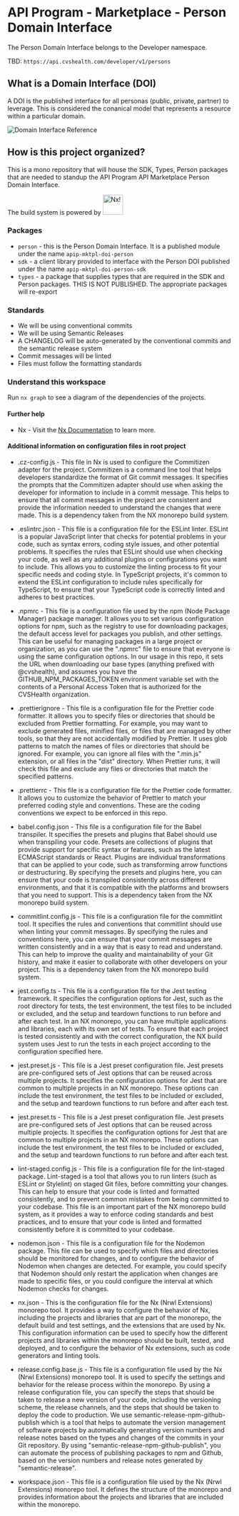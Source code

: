 # API Program - Marketplace - Person Domain Interface

The Person Domain Interface belongs to the Developer namespace.

TBD: `https://api.cvshealth.com/developer/v1/persons`

## What is a Domain Interface (DOI)

A DOI is the published interface for all personas (public, private, partner) to
leverage. This is considered the conanical model that represents a resource 
within a particular domain.

![Domain Interface Reference](docs/assets/domain-interface.png)


## How is this project organized?

This is a mono repository that will house the SDK, Types, Person packages that
are needed to standup the API Program API Marketplace Person Domain Interface.

The build system is powered by <img alt="Nx!" src="https://raw.githubusercontent.com/nrwl/nx/master/images/nx-logo.png" width="45px" />

### Packages

* `person` - this is the Person Domain Interface. It is a published module under
the name `apip-mktpl-doi-person`
* `sdk` - a client library provided to interface with the Person DOI published
under the name `apip-mktpl-doi-person-sdk`
* `types` - a package that supplies types that are required in the SDK and
Person packages. THIS IS NOT PUBLISHED. The appropriate packages will re-export


### Standards

* We will be using conventional commits
* We will be using Semantic Releases
* A CHANGELOG will be auto-generated by the conventional commits and the
semantic release system
* Commit messages will be linted
* Files must follow the formatting standards


### Understand this workspace

Run `nx graph` to see a diagram of the dependencies of the projects.


#### Further help

* Nx - Visit the [Nx Documentation](https://nx.dev) to learn more.

#### Additional information on configuration files in root project

- .cz-config.js - This file in Nx is used to configure the Commitizen adapter for the project. Commitizen is a command line tool that helps developers standardize the format of Git commit messages. It specifies the prompts that the Commitizen adapter should use when asking the developer for information to include in a commit message. This helps to ensure that all commit messages in the project are consistent and provide the information needed to understand the changes that were made. This is a dependency taken from the NX monorepo build system.

- .eslintrc.json - This file is a configuration file for the ESLint linter. ESLint is a popular JavaScript linter that checks for potential problems in your code, such as syntax errors, coding style issues, and other potential problems. It specifies the rules that ESLint should use when checking your code, as well as any additional plugins or configurations you want to include. This allows you to customize the linting process to fit your specific needs and coding style. In TypeScript projects, it's common to extend the ESLint configuration to include rules specifically for TypeScript, to ensure that your TypeScript code is correctly linted and adheres to best practices.

- .npmrc - This file is a configuration file used by the npm (Node Package Manager) package manager. It allows you to set various configuration options for npm, such as the registry to use for downloading packages, the default access level for packages you publish, and other settings. This can be useful for managing packages in a large project or organization, as you can use the ".npmrc" file to ensure that everyone is using the same configuration options. In our usage in this repo, it sets the URL when downloading our base types (anything prefixed with @cvshealth), and assumes you have the GITHUB_NPM_PACKAGES_TOKEN environment variable set with the contents of a Personal Access Token that is authorized for the CVSHealth organization.

- .prettierignore - This file is a configuration file for the Prettier code formatter. It allows you to specify files or directories that should be excluded from Prettier formatting. For example, you may want to exclude generated files, minified files, or files that are managed by other tools, so that they are not accidentally modified by Prettier. It uses glob patterns to match the names of files or directories that should be ignored. For example, you can ignore all files with the ".min.js" extension, or all files in the "dist" directory. When Prettier runs, it will check this file and exclude any files or directories that match the specified patterns.

- .prettierrc - This file is a configuration file for the Prettier code formatter. It allows you to customize the behavior of Prettier to match your preferred coding style and conventions. These are the coding conventions we expect to be enforced in this repo.

- babel.config.json - This file is a configuration file for the Babel transpiler. It specifies the presets and plugins that Babel should use when transpiling your code. Presets are collections of plugins that provide support for specific syntax or features, such as the latest ECMAScript standards or React. Plugins are individual transformations that can be applied to your code, such as transforming arrow functions or destructuring. By specifying the presets and plugins here, you can ensure that your code is transpiled consistently across different environments, and that it is compatible with the platforms and browsers that you need to support. This is a dependency taken from the NX monorepo build system.

- commitlint.config.js - This file is a configuration file for the commitlint tool. It specifies the rules and conventions that commitlint should use when linting your commit messages. By specifying the rules and conventions here, you can ensure that your commit messages are written consistently and in a way that is easy to read and understand. This can help to improve the quality and maintainability of your Git history, and make it easier to collaborate with other developers on your project. This is a dependency taken from the NX monorepo build system.

- jest.config.ts - This file is a configuration file for the Jest testing framework. It specifies the configuration options for Jest, such as the root directory for tests, the test environment, the test files to be included or excluded, and the setup and teardown functions to run before and after each test. In an NX monorepo, you can have multiple applications and libraries, each with its own set of tests. To ensure that each project is tested consistently and with the correct configuration, the NX build system uses Jest to run the tests in each project according to the configuration specified here.

- jest.preset.js - This file is a Jest preset configuration file. Jest presets are pre-configured sets of Jest options that can be reused across multiple projects. It specifies the configuration options for Jest that are common to multiple projects in an NX monorepo. These options can include the test environment, the test files to be included or excluded, and the setup and teardown functions to run before and after each test.

- jest.preset.ts - This file is a Jest preset configuration file. Jest presets are pre-configured sets of Jest options that can be reused across multiple projects. It specifies the configuration options for Jest that are common to multiple projects in an NX monorepo. These options can include the test environment, the test files to be included or excluded, and the setup and teardown functions to run before and after each test.

- lint-staged.config.js - This file is a configuration file for the lint-staged package. Lint-staged is a tool that allows you to run linters (such as ESLint or Stylelint) on staged Git files, before committing your changes. This can help to ensure that your code is linted and formatted consistently, and to prevent common mistakes from being committed to your codebase. This file is an important part of the NX monorepo build system, as it provides a way to enforce coding standards and best practices, and to ensure that your code is linted and formatted consistently before it is committed to your codebase.

- nodemon.json - This file is a configuration file for the Nodemon package. This file can be used to specify which files and directories should be monitored for changes, and to configure the behavior of Nodemon when changes are detected. For example, you could specify that Nodemon should only restart the application when changes are made to specific files, or you could configure the interval at which Nodemon checks for changes.

- nx.json - This is the configuration file for the Nx (Nrwl Extensions) monorepo tool. It provides a way to configure the behavior of Nx, including the projects and libraries that are part of the monorepo, the default build and test settings, and the extensions that are used by Nx. This configuration information can be used to specify how the different projects and libraries within the monorepo should be built, tested, and deployed, and to configure the behavior of Nx extensions, such as code generators and linting tools.

- release.config.base.js - This file is a configuration file used by the Nx (Nrwl Extensions) monorepo tool. It is used to specify the settings and behavior for the release process within the monorepo. By using a release configuration file, you can specify the steps that should be taken to release a new version of your code, including the versioning scheme, the release channels, and the steps that should be taken to deploy the code to production. We use semantic-release-npm-github-publish which is a tool that helps to automate the version management of software projects by automatically generating version numbers and release notes based on the types and changes of the commits in your Git repository. By using "semantic-release-npm-github-publish", you can automate the process of publishing packages to npm and Github, based on the version numbers and release notes generated by "semantic-release".

- workspace.json - This file is a configuration file used by the Nx (Nrwl Extensions) monorepo tool. It defines the structure of the monorepo and provides information about the projects and libraries that are included within the monorepo.